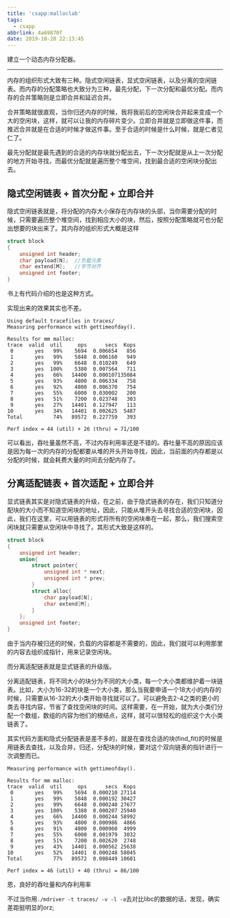 ```yaml
---
title: 'csapp:malloclab'
tags:
  - csapp
abbrlink: 4a69870f
date: 2019-10-28 22:13:45
---
```


建立一个动态内存分配器。

<!-- more -->

------

内存的组织形式大致有三种。隐式空闲链表，显式空闲链表，以及分离的空闲链表。而内存的分配策略也大致分为三种，最先分配，下一次分配和最优分配。而内存的合并策略则是立即合并和延迟合并。

合并策略就很直观，当你归还内存的时候，我将我前后的空闲块合并起来变成一个大的空闲块，这样，就可以让我的内存碎片变少。立即合并就是立即做这件事，而推迟合并就是在合适的时候才做这件事。至于合适的时候是什么时候，就是仁者见仁了。

最先分配就是最先遇到的合适的内存块就分配出去，下一次分配就是从上一次分配的地方开始寻找，而最优分配就是遍历整个堆空间，找到最合适的空闲块分配出去。

## 隐式空闲链表 + 首次分配 + 立即合并

隐式空闲链表就是，将分配的内存大小保存在内存块的头部，当你需要分配的时候，只需要遍历整个堆空间，找到相应大小的块，然后，按照分配策略就可也分配出想要的块出来了。其内存的组织形式大概是这样
```c
struct block
{
	unsigned int header;
	char payload[N];  //负载元素
	char extend[M];   //字节对齐
	unsigned int footer;
}

```

书上有代码介绍的也是这种方式。

实现出来的效果其实也不差。

```
Using default tracefiles in traces/
Measuring performance with gettimeofday().

Results for mm malloc:
trace  valid  util     ops      secs  Kops
 0       yes   99%    5694  0.006654   856
 1       yes   99%    5848  0.006160   949
 2       yes   99%    6648  0.010249   649
 3       yes  100%    5380  0.007564   711
 4       yes   66%   14400  0.000107135084
 5       yes   93%    4800  0.006334   758
 6       yes   92%    4800  0.006370   754
 7       yes   55%    6000  0.030002   200
 8       yes   51%    7200  0.023748   303
 9       yes   27%   14401  0.127947   113
10       yes   34%   14401  0.002625  5487
Total          74%   89572  0.227759   393

Perf index = 44 (util) + 26 (thru) = 71/100

```

可以看出，吞吐量虽然不高，不过内存利用率还是不错的。吞吐量不高的原因应该是因为每一次的内存的分配都要从堆的开头开始寻找，因此，当前面的内存都是以分配的时候，就会耗费大量的时间去分配内存了。

## 分离适配链表 + 首次适配 + 立即合并

显式链表其实是对隐式链表的升级，在之前，由于隐式链表的存在，我们只知道分配块的大小而不知道空闲块的地址，因此，只能从堆开头去寻找合适的空闲块，因此，我们在这里，可以用链表的形式将所有的空闲块串在一起，那么，我们搜索空闲块就只需要从空闲块中寻找了。其形式大致是这样的。

```c
struct block
{
	unsigned int header;
	union{
		struct pointer{
			unsigned int * next;
			unsigned int * prev;
		}
		struct alloc{	
			char payload[N];
			char extend[M];
		}
	};
	unsigned int footer;
} 
```

由于当内存被归还的时候，负载的内容都是不需要的，因此，我们就可以利用那里的内容去组织成指针，用来记录空闲块。

而分离适配链表就是显式链表的升级版。

分离适配链表，将不同大小的块分为不同的大小类，每一个大小类都维护着一块链表。比如，大小为16-32的块是一个大小类，那么当我要申请一个18大小的内存的时候，只需要从16-32的大小类开始寻找就可以了。可以避免去2-4之类的更小的类去寻找内容，节省了查找空闲块的时间。这样需要，在一开始，就为大小类们分配一个数组，数组的内容为他们的根结点，这样，就可以很轻松的组织这个大小类链表了。

其实代码方面和隐式分配链表是差不多的，就是在查找合适的块(find_fit)的时候是用链表去查找，以及合并，归还，分配块的时候，要对这个双向链表的指针进行一次调整而已。

```
Measuring performance with gettimeofday().

Results for mm malloc:
trace  valid  util     ops      secs  Kops
 0       yes   99%    5694  0.000210 27114
 1       yes   99%    5848  0.000192 30427
 2       yes   99%    6648  0.000240 27677
 3       yes  100%    5380  0.000207 25940
 4       yes   66%   14400  0.000244 58992
 5       yes   93%    4800  0.000986  4866
 6       yes   91%    4800  0.000960  4999
 7       yes   55%    6000  0.001979  3032
 8       yes   51%    7200  0.002620  2748
 9       yes   43%   14401  0.000562 25638
10       yes   52%   14401  0.000248 58045
Total          77%   89572  0.008449 10601

Perf index = 46 (util) + 40 (thru) = 86/100
```

恩，良好的吞吐量和内存利用率

不过当你用`./mdriver -t traces/ -v -l -a`去对比libc的数据的话，发现，确实差距挺明显的orz;

